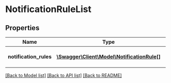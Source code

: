 # NotificationRuleList

## Properties
Name | Type | Description | Notes
------------ | ------------- | ------------- | -------------
**notification_rules** | [**\Swagger\Client\Model\NotificationRule[]**](NotificationRule.md) | List of notification rules | [optional] 

[[Back to Model list]](../README.md#documentation-for-models) [[Back to API list]](../README.md#documentation-for-api-endpoints) [[Back to README]](../README.md)


